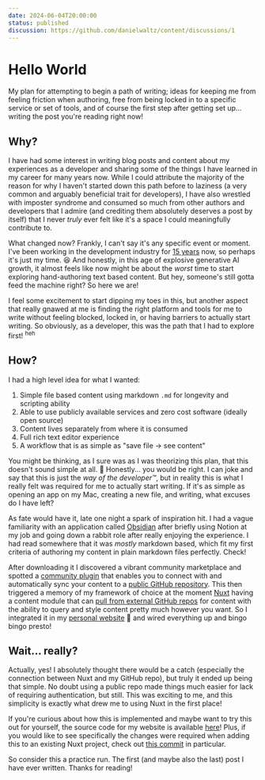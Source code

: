 ```yaml
---
date: 2024-06-04T20:00:00
status: published
discussion: https://github.com/danielwaltz/content/discussions/1
---
```

# Hello World

My plan for attempting to begin a path of writing; ideas for keeping me from feeling friction when authoring, free from being locked in to a specific service or set of tools, and of course the first step after getting set up... writing the post you're reading right now!
## Why?

I have had some interest in writing blog posts and content about my experiences as a developer and sharing some of the things I have learned in my career for many years now. While I could attribute the majority of the reason for why I haven't started down this path before to laziness (a very common and arguably beneficial trait for developers), I have also wrestled with imposter syndrome and consumed so much from other authors and developers that I admire (and crediting them absolutely deserves a post by itself) that I never *truly* ever felt like it's a space I could meaningfully contribute to.

What changed now? Frankly, I can't say it's any specific event or moment. I've been working in the development industry for [15 years](https://www.linkedin.com/in/danielbwaltz/) now, so perhaps it's just my time. 😆 And honestly, in this age of explosive generative AI growth, it almost feels like now might be about the *worst* time to start exploring hand-authoring text based content. But hey, someone's still gotta feed the machine right? So here we are!

I feel some excitement to start dipping my toes in this, but another aspect that really gnawed at me is finding the right platform and tools for me to write without feeling blocked, locked in, or having barriers to actually start writing. So obviously, as a developer, this was the path that I had to explore first! <sup>heh</sup>
## How?

I had a high level idea for what I wanted:

1. Simple file based content using markdown `.md` for longevity and scripting ability
2. Able to use publicly available services and zero cost software (ideally open source)
3. Content lives separately from where it is consumed
4. Full rich text editor experience
5. A workflow that is as simple as "save file → see content"

You might be thinking, as I sure was as I was theorizing this plan, that this doesn't sound simple at all. 👀 Honestly... you would be right. I can joke and say that this is just the *way of the developer™️*, but in reality this is what I really felt was required for me to actually start writing. If it's as simple as opening an app on my Mac, creating a new file, and writing, what excuses do I have left?

As fate would have it, late one night a spark of inspiration hit. I had a vague familiarity with an application called [Obsidian](https://obsidian.md/) after briefly using Notion at my job and going down a rabbit role after really enjoying the experience. I had read somewhere that it was *mostly* markdown based, which fit my first criteria of authoring my content in plain markdown files perfectly. Check!

After downloading it I discovered a vibrant community marketplace and spotted a [community plugin](https://github.com/denolehov/obsidian-git) that enables you to connect with and automatically sync your content to a [public GitHub repository](https://github.com/danielwaltz/content). This then triggered a memory of my framework of choice at the moment [Nuxt](https://nuxt.com/) having a content module that can [pull from external GitHub repos](https://content.nuxt.com/get-started/configuration#sources) for content with the ability to query and style content pretty much however you want. So I integrated it in my [personal website](https://github.com/danielwaltz/daniel-waltz) 👋 and wired everything up and bingo bingo presto!

## Wait... really?

Actually, yes! I absolutely thought there would be a catch (especially the connection between Nuxt and my GitHub repo), but truly it ended up being that simple. No doubt using a public repo made things much easier for lack of requiring authentication, but still. This was exciting to me, and this simplicity is exactly what drew me to using Nuxt in the first place!

If you're curious about how this is implemented and maybe want to try this out for yourself, the source code for my website is available [here](https://github.com/danielwaltz/daniel-waltz)! Plus, if you would like to see specifically the changes were required when adding this to an existing Nuxt project, check out [this commit](https://github.com/danielwaltz/daniel-waltz/commit/adbe60e2b95e3a77875fe2da5e5f5e0b4b40e941#diff-5977891bf10802cdd3cde62f0355105a1662e65b02ae4fb404a27bb0f5f53a07) in particular.

So consider this a practice run. The first (and maybe also the last) post I have ever written. Thanks for reading!